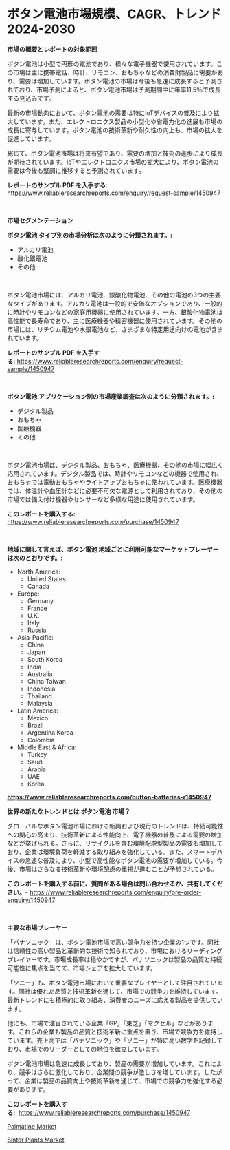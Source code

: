 <p><h1>ボタン電池市場規模、CAGR、トレンド2024-2030</h1></p><p><strong>市場の概要とレポートの対象範囲</strong></p>
<p><p>ボタン電池は小型で円形の電池であり、様々な電子機器で使用されています。この市場は主に携帯電話、時計、リモコン、おもちゃなどの消費財製品に需要があり、需要は増加しています。ボタン電池の市場は今後も急速に成長すると予測されており、市場予測によると、ボタン電池市場は予測期間中に年率11.5％で成長する見込みです。</p><p>最新の市場動向において、ボタン電池の需要は特にIoTデバイスの普及により拡大しています。また、エレクトロニクス製品の小型化や省電力化の進展も市場の成長に寄与しています。ボタン電池の技術革新や耐久性の向上も、市場の拡大を促進しています。</p><p>総じて、ボタン電池市場は将来有望であり、需要の増加と技術の進歩により成長が期待されています。IoTやエレクトロニクス市場の拡大により、ボタン電池の需要は今後も堅調に推移すると予測されています。</p></p>
<p><strong>レポートのサンプル PDF を入手する:</strong> <a href="https://www.reliableresearchreports.com/enquiry/request-sample/1450947">https://www.reliableresearchreports.com/enquiry/request-sample/1450947</a></p>
<p>&nbsp;</p>
<p><strong>市場セグメンテーション</strong></p>
<p><strong>ボタン電池 タイプ別の市場分析は次のように分類されます。:</strong></p>
<p><ul><li>アルカリ電池</li><li>酸化銀電池</li><li>その他</li></ul></p>
<p>&nbsp;</p>
<p><p>ボタン電池市場には、アルカリ電池、銀酸化物電池、その他の電池の3つの主要なタイプがあります。アルカリ電池は一般的で安価なオプションであり、一般的に時計やリモコンなどの家庭用機器に使用されています。一方、銀酸化物電池は高性能で長寿命であり、主に医療機器や精密機器に使用されています。その他の市場には、リチウム電池や水銀電池など、さまざまな特定用途向けの電池が含まれています。</p></p>
<p><strong>レポートのサンプル PDF を入手する:</strong>&nbsp;<a href="https://www.reliableresearchreports.com/enquiry/request-sample/1450947">https://www.reliableresearchreports.com/enquiry/request-sample/1450947</a></p>
<p>&nbsp;</p>
<p><strong> ボタン電池 アプリケーション別の市場産業調査は次のように分類されます。:</strong></p>
<p><ul><li>デジタル製品</li><li>おもちゃ</li><li>医療機器</li><li>その他</li></ul></p>
<p>&nbsp;</p>
<p><p>ボタン電池市場は、デジタル製品、おもちゃ、医療機器、その他の市場に幅広く応用されています。デジタル製品では、時計やリモコンなどの機器で使用され、おもちゃでは電動おもちゃやライトアップおもちゃに使われています。医療機器では、体温計や血圧計などに必要不可欠な電源として利用されており、その他の市場では備え付け機器やセンサーなど多様な用途に使用されています。</p></p>
<p><strong>このレポートを購入する:</strong>&nbsp; <a href="https://www.reliableresearchreports.com/purchase/1450947">https://www.reliableresearchreports.com/purchase/1450947</a></p>
<p>&nbsp;</p>
<p><strong>地域に関して言えば、ボタン電池 地域ごとに利用可能なマーケットプレーヤーは次のとおりです。:</strong></p>
<p><ul>
    <li>
        North America:
        <ul>
            <li>United States</li>
            <li>Canada</li>
        </ul>
    </li>
    <li>
        Europe:
        <ul>
            <li>Germany</li>
            <li>France</li>
            <li>U.K.</li>
            <li>Italy</li>
            <li>Russia</li>
        </ul>
    </li>
    <li>
        Asia-Pacific:
        <ul>
            <li>China</li>
            <li>Japan</li>
            <li>South Korea</li>
            <li>India</li>
            <li>Australia</li>
            <li>China Taiwan</li>
            <li>Indonesia</li>
            <li>Thailand</li>
            <li>Malaysia</li>
        </ul>
    </li>
    <li>
        Latin America:
        <ul>
            <li>Mexico</li>
            <li>Brazil</li>
            <li>Argentina Korea</li>
            <li>Colombia</li>
        </ul>
    </li>
    <li>
        Middle East & Africa:
        <ul>
            <li>Turkey</li>
            <li>Saudi</li>
            <li>Arabia</li>
            <li>UAE</li>
            <li>Korea</li>
        </ul>
    </li>
    </ul></p>
<p><strong><a href="https://www.reliableresearchreports.com/button-batteries-r1450947">https://www.reliableresearchreports.com/button-batteries-r1450947</a></strong>&nbsp;</p>
<p><strong>世界の新たなトレンドとは ボタン電池 市場？</strong></p>
<p><p>グローバルなボタン電池市場における新興および現行のトレンドは、持続可能性への関心の高まり、技術革新による性能向上、電子機器の普及による需要の増加などが挙げられる。さらに、リサイクルを含む環境配慮型製品の需要も増加しており、企業は環境負荷を軽減する取り組みを強化している。また、スマートデバイスの急速な普及により、小型で高性能なボタン電池の需要が増加している。今後、市場はさらなる技術革新や環境配慮の重視が進むことが予想されている。</p></p>
<p><strong>このレポートを購入する前に、質問がある場合は問い合わせるか、共有してください。</strong>- <a href="https://www.reliableresearchreports.com/enquiry/pre-order-enquiry/1450947">https://www.reliableresearchreports.com/enquiry/pre-order-enquiry/1450947</a></p>
<p>&nbsp;</p>
<p><strong>主要な市場プレーヤー</strong></p>
<p><p>「パナソニック」は、ボタン電池市場で高い競争力を持つ企業の1つです。同社は信頼性の高い製品と革新的な技術で知られており、市場におけるリーディングプレイヤーです。市場成長率は穏やかですが、パナソニックは製品の品質と持続可能性に焦点を当てて、市場シェアを拡大しています。</p><p>「ソニー」も、ボタン電池市場において重要なプレイヤーとして注目されています。同社は優れた品質と技術革新を通じて、市場での競争力を維持しています。最新トレンドにも積極的に取り組み、消費者のニーズに応える製品を提供しています。</p><p>他にも、市場で注目されている企業「GP」「東芝」「マクセル」などがあります。これらの企業も製品の品質と技術革新に重点を置き、市場で競争力を維持しています。売上高では「パナソニック」や「ソニー」が特に高い数字を記録しており、市場でのリーダーとしての地位を確立しています。</p><p>ボタン電池市場は急速に成長しており、製品の需要が増加しています。これにより、競争はさらに激化しており、企業間の競争が激しさを増しています。したがって、企業は製品の品質向上や技術革新を通じて、市場での競争力を強化する必要があります。</p></p>
<p><strong>このレポートを購入する:</strong>&nbsp;&nbsp;<a href="https://www.reliableresearchreports.com/purchase/1450947">https://www.reliableresearchreports.com/purchase/1450947</a></p>
<p><p><a href="https://simplistic-meeting-7ee.notion.site/Palmatine-Market-A-Comprehensive-Report-of-its-Market-Share-Growth-Trends-2024-2031-8cd3f520d8ee453aa6ff848945e4fe32">Palmatine Market</a></p><p><a href="https://github.com/Sinjinluong3e0awx2m195k76/Market-Research-Report-List-2/blob/main/sinter-plants-market.md">Sinter Plants Market</a></p></p>
